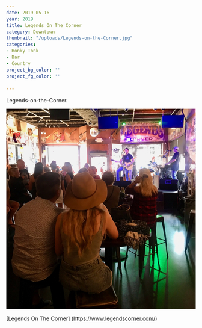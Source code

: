 ```yaml
---
date: 2019-05-16
year: 2019
title: Legends On The Corner
category: Downtown
thumbnail: "/uploads/Legends-on-the-Corner.jpg"
categories:
- Honky Tonk
- Bar
- Country
project_bg_color: ''
project_fg_color: ''

---
```


Legends-on-the-Corner.

![](/uploads/Legends-on-the-Corner.jpg)

[Legends On The Corner] (https://www.legendscorner.com/)